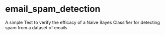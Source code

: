 # email_spam_detection
A simple Test to verify the efficacy of a Naive Bayes Classifier for detecting spam from a dataset of emails 
